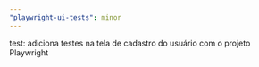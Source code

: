 ```yaml
---
"playwright-ui-tests": minor
---
```


test: adiciona testes na tela de cadastro do usuário com o projeto Playwright
